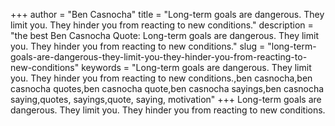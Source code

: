 +++
author = "Ben Casnocha"
title = "Long-term goals are dangerous. They limit you. They hinder you from reacting to new conditions."
description = "the best Ben Casnocha Quote: Long-term goals are dangerous. They limit you. They hinder you from reacting to new conditions."
slug = "long-term-goals-are-dangerous-they-limit-you-they-hinder-you-from-reacting-to-new-conditions"
keywords = "Long-term goals are dangerous. They limit you. They hinder you from reacting to new conditions.,ben casnocha,ben casnocha quotes,ben casnocha quote,ben casnocha sayings,ben casnocha saying,quotes, sayings,quote, saying, motivation"
+++
Long-term goals are dangerous. They limit you. They hinder you from reacting to new conditions.

